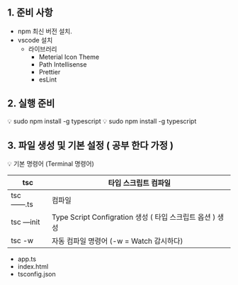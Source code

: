 ## 1. 준비 사항

- npm 최신 버전 설치.
- vscode 설치
    - 라이브러리
        - Meterial Icon Theme
        - Path Intellisense
        - Prettier
        - esLint

## 2. 실행 준비

<aside>
💡 sudo npm install -g typescript  
💡 sudo npm install -g typescript  

</aside>

## 3. 파일 생성 및 기본 설정 ( 공부 한다 가정 )

<aside>
💡 기본 명령어 (Terminal 명령어)

| tsc | 타입 스크립트 컴파일 |
| --- | --- |
| tsc ——.ts | 컴파일 |
| tsc —init | Type Script Configration 생성 ( 타입 스크립트 옵션 ) 생성 |
| tsc -w | 자동 컴파일 명령어 (-w = Watch 감시하다) |
</aside>

- app.ts
- index.html
- tsconfig.json
